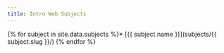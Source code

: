 ```yaml
---
title: Intro Web Subjects
---
```

{% for subject in site.data.subjects %}* [{{ subject.name }}](subjects/{{ subject.slug }}/)
{% endfor %}
